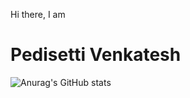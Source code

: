 Hi there, I am

# Pedisetti Venkatesh

![Anurag's GitHub stats](https://github-readme-stats.vercel.app/api?username=PedisettiVenkatesh&show_icons=true&theme=radical)